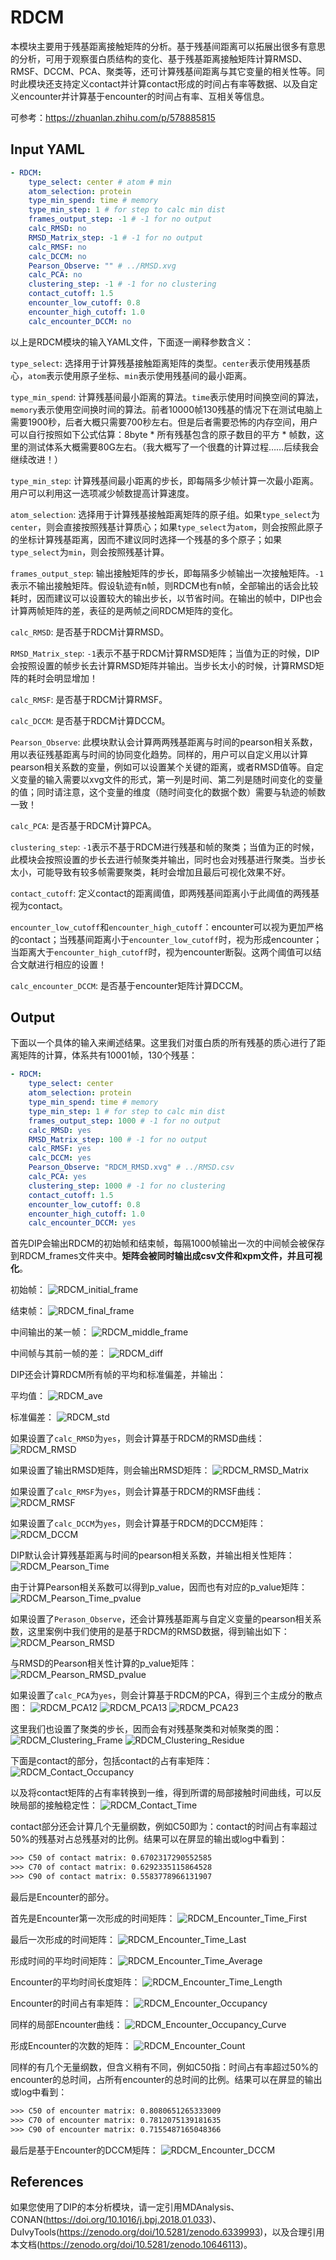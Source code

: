 # RDCM

本模块主要用于残基距离接触矩阵的分析。基于残基间距离可以拓展出很多有意思的分析，可用于观察蛋白质结构的变化、基于残基距离接触矩阵计算RMSD、RMSF、DCCM、PCA、聚类等，还可计算残基间距离与其它变量的相关性等。同时此模块还支持定义contact并计算contact形成的时间占有率等数据、以及自定义encounter并计算基于encounter的时间占有率、互相关等信息。

可参考：https://zhuanlan.zhihu.com/p/578885815

## Input YAML

```yaml
- RDCM:
    type_select: center # atom # min
    atom_selection: protein
    type_min_spend: time # memory
    type_min_step: 1 # for step to calc min dist
    frames_output_step: -1 # -1 for no output
    calc_RMSD: no
    RMSD_Matrix_step: -1 # -1 for no output
    calc_RMSF: no
    calc_DCCM: no
    Pearson_Observe: "" # ../RMSD.xvg
    calc_PCA: no
    clustering_step: -1 # -1 for no clustering
    contact_cutoff: 1.5
    encounter_low_cutoff: 0.8
    encounter_high_cutoff: 1.0
    calc_encounter_DCCM: no
```

以上是RDCM模块的输入YAML文件，下面逐一阐释参数含义：

`type_select`: 选择用于计算残基接触距离矩阵的类型。`center`表示使用残基质心，`atom`表示使用原子坐标、`min`表示使用残基间的最小距离。

`type_min_spend`: 计算残基间最小距离的算法。`time`表示使用时间换空间的算法，`memory`表示使用空间换时间的算法。前者10000帧130残基的情况下在测试电脑上需要1900秒，后者大概只需要700秒左右。但是后者需要恐怖的内存空间，用户可以自行按照如下公式估算：8byte * 所有残基包含的原子数目的平方 * 帧数，这里的测试体系大概需要80G左右。（我大概写了一个很蠢的计算过程……后续我会继续改进！）

`type_min_step`: 计算残基间最小距离的步长，即每隔多少帧计算一次最小距离。用户可以利用这一选项减少帧数提高计算速度。

`atom_selection`: 选择用于计算残基接触距离矩阵的原子组。如果`type_select`为`center`，则会直接按照残基计算质心；如果`type_select`为`atom`，则会按照此原子的坐标计算残基距离，因而不建议同时选择一个残基的多个原子；如果`type_select`为`min`，则会按照残基计算。

`frames_output_step`: 输出接触矩阵的步长，即每隔多少帧输出一次接触矩阵。`-1`表示不输出接触矩阵。假设轨迹有n帧，则RDCM也有n帧，全部输出的话会比较耗时，因而建议可以设置较大的输出步长，以节省时间。在输出的帧中，DIP也会计算两帧矩阵的差，表征的是两帧之间RDCM矩阵的变化。

`calc_RMSD`: 是否基于RDCM计算RMSD。

`RMSD_Matrix_step`: `-1`表示不基于RDCM计算RMSD矩阵；当值为正的时候，DIP会按照设置的帧步长去计算RMSD矩阵并输出。当步长太小的时候，计算RMSD矩阵的耗时会明显增加！

`calc_RMSF`: 是否基于RDCM计算RMSF。

`calc_DCCM`: 是否基于RDCM计算DCCM。

`Pearson_Observe`: 此模块默认会计算两两残基距离与时间的pearson相关系数，用以表征残基距离与时间的协同变化趋势。同样的，用户可以自定义用以计算pearson相关系数的变量，例如可以设置某个关键的距离，或者RMSD值等。自定义变量的输入需要以xvg文件的形式，第一列是时间、第二列是随时间变化的变量的值；同时请注意，这个变量的维度（随时间变化的数据个数）需要与轨迹的帧数一致！

`calc_PCA`: 是否基于RDCM计算PCA。

`clustering_step`: `-1`表示不基于RDCM进行残基和帧的聚类；当值为正的时候，此模块会按照设置的步长去进行帧聚类并输出，同时也会对残基进行聚类。当步长太小，可能导致有较多帧需要聚类，耗时会增加且最后可视化效果不好。

`contact_cutoff`: 定义contact的距离阈值，即两残基间距离小于此阈值的两残基视为contact。

`encounter_low_cutoff`和`encounter_high_cutoff`：encounter可以视为更加严格的contact；当残基间距离小于`encounter_low_cutoff`时，视为形成encounter；当距离大于`encounter_high_cutoff`时，视为encounter断裂。这两个阈值可以结合文献进行相应的设置！

`calc_encounter_DCCM`: 是否基于encounter矩阵计算DCCM。

## Output

下面以一个具体的输入来阐述结果。这里我们对蛋白质的所有残基的质心进行了距离矩阵的计算，体系共有10001帧，130个残基：

```yaml
- RDCM:
    type_select: center
    atom_selection: protein
    type_min_spend: time # memory
    type_min_step: 1 # for step to calc min dist
    frames_output_step: 1000 # -1 for no output
    calc_RMSD: yes
    RMSD_Matrix_step: 100 # -1 for no output
    calc_RMSF: yes
    calc_DCCM: yes
    Pearson_Observe: "RDCM_RMSD.xvg" # ../RMSD.csv
    calc_PCA: yes
    clustering_step: 1000 # -1 for no clustering
    contact_cutoff: 1.5
    encounter_low_cutoff: 0.8
    encounter_high_cutoff: 1.0
    calc_encounter_DCCM: yes
```

首先DIP会输出RDCM的初始帧和结束帧，每隔1000帧输出一次的中间帧会被保存到RDCM_frames文件夹中。**矩阵会被同时输出成csv文件和xpm文件，并且可视化**。

初始帧：
![RDCM_initial_frame](static/RDCM_Distance_First.png)


结束帧：
![RDCM_final_frame](static/RDCM_Distance_Last.png)

中间输出的某一帧：
![RDCM_middle_frame](static/RDCM_Distance_Time_60000.0.png)

中间帧与其前一帧的差：
![RDCM_diff](static/RDCM_Distance_Time_60000.0-50000.0.png)

DIP还会计算RDCM所有帧的平均和标准偏差，并输出：

平均值：
![RDCM_ave](static/RDCM_Distance_Average.png)

标准偏差：
![RDCM_std](static/RDCM_Distance_Deviation.png)

如果设置了`calc_RMSD`为`yes`，则会计算基于RDCM的RMSD曲线：
![RDCM_RMSD](static/RDCM_RMSD.png)

如果设置了输出RMSD矩阵，则会输出RMSD矩阵：
![RDCM_RMSD_Matrix](static/RDCM_RMSD_Matrix.png)

如果设置了`calc_RMSF`为`yes`，则会计算基于RDCM的RMSF曲线：
![RDCM_RMSF](static/RDCM_RMSF.png)

如果设置了`calc_DCCM`为`yes`，则会计算基于RDCM的DCCM矩阵：
![RDCM_DCCM](static/RDCM_DCCM.png)

DIP默认会计算残基距离与时间的pearson相关系数，并输出相关性矩阵：
![RDCM_Pearson_Time](static/RDCM_Pearson_Time.png)

由于计算Pearson相关系数可以得到p_value，因而也有对应的p_value矩阵：
![RDCM_Pearson_Time_pvalue](static/RDCM_Pearson_Time_p_Value.png)

如果设置了`Perason_Observe`，还会计算残基距离与自定义变量的pearson相关系数，这里案例中我们使用的是基于RDCM的RMSD数据，得到输出如下：
![RDCM_Pearson_RMSD](static/RDCM_Pearson_Observe.png)

与RMSD的Pearson相关性计算的p_value矩阵：
![RDCM_Pearson_RMSD_pvalue](static/RDCM_Pearson_Observe_p_Value.png)

如果设置了`calc_PCA`为`yes`，则会计算基于RDCM的PCA，得到三个主成分的散点图：
![RDCM_PCA12](static/RDCM_PCA12.png)
![RDCM_PCA13](static/RDCM_PCA13.png)
![RDCM_PCA23](static/RDCM_PCA23.png)

这里我们也设置了聚类的步长，因而会有对残基聚类和对帧聚类的图：
![RDCM_Clustering_Frame](static/RDCM_Time_dendrogram.png)
![RDCM_Clustering_Residue](static/RDCM_Residues_dendrogram.png)

下面是contact的部分，包括contact的占有率矩阵：
![RDCM_Contact_Occupancy](static/RDCM_Contact_Time_Occupancy.png)

以及将contact矩阵的占有率转换到一维，得到所谓的局部接触时间曲线，可以反映局部的接触稳定性：
![RDCM_Contact_Time](static/RDCM_contact_occupancy_curve.png)

contact部分还会计算几个无量纲数，例如C50即为：contact的时间占有率超过50%的残基对占总残基对的比例。结果可以在屏显的输出或log中看到：
```txt
>>> C50 of contact matrix: 0.6702317290552585
>>> C70 of contact matrix: 0.6292335115864528
>>> C90 of contact matrix: 0.5583778966131907
```

最后是Encounter的部分。

首先是Encounter第一次形成的时间矩阵：
![RDCM_Encounter_Time_First](static/RDCM_Encounter_FirstTime.png)

最后一次形成的时间矩阵：
![RDCM_Encounter_Time_Last](static/RDCM_Encounter_LastTime.png)

形成时间的平均时间矩阵：
![RDCM_Encounter_Time_Average](static/RDCM_Encounter_AvesTime.png)

Encounter的平均时间长度矩阵：
![RDCM_Encounter_Time_Length](static/RDCM_Encounter_TimeLens.png)

Encounter的时间占有率矩阵：
![RDCM_Encounter_Occupancy](static/RDCM_Encounter_Time_Occupancy.png)

同样的局部Encounter曲线：
![RDCM_Encounter_Occupancy_Curve](static/RDCM_encounter_occupancy_curve.png)

形成Encounter的次数的矩阵：
![RDCM_Encounter_Count](static/RDCM_Encounter_Count.png)

同样的有几个无量纲数，但含义稍有不同，例如C50指：时间占有率超过50%的encounter的总时间，占所有encounter的总时间的比例。结果可以在屏显的输出或log中看到：
```txt
>>> C50 of encounter matrix: 0.8080651265333009
>>> C70 of encounter matrix: 0.7812075139181635
>>> C90 of encounter matrix: 0.7155487165048366
```

最后是基于Encounter的DCCM矩阵：
![RDCM_Encounter_DCCM](static/RDCM_Encounter_DCCM.png)


## References

如果您使用了DIP的本分析模块，请一定引用MDAnalysis、CONAN(https://doi.org/10.1016/j.bpj.2018.01.033)、DuIvyTools(https://zenodo.org/doi/10.5281/zenodo.6339993)，以及合理引用本文档(https://zenodo.org/doi/10.5281/zenodo.10646113)。